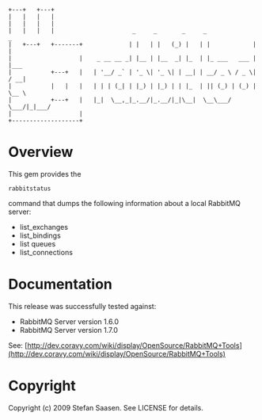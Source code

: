 
	+---+   +---+
	|   |   |   |
	|   |   |   |
	|   |   |   |       	           _     _       _     _              _
	|   +---+   +-------+	          | |   | |   (_) |   | |            | |
	|                   |	 _ __ __ _| |__ | |__  _| |_  | |_ ___   ___ | |___
	|           +---+   |	| '__/ _` | '_ \| '_ \| | __| | __/ _ \ / _ \| / __|
	|           |   |   |	| | | (_| | |_) | |_) | | |_  | || (_) | (_) | \__ \
	|           +---+   |	|_|  \__,_|_.__/|_.__/|_|\__|  \__\___/ \___/|_|___/
	|                   |
	+-------------------+

Overview
========

This gem provides the 

	rabbitstatus
	
command that dumps the following information about a local RabbitMQ server:

* list_exchanges
* list_bindings
* list queues
* list_connections

Documentation
=============

This release was successfully tested against:

* RabbitMQ Server version 1.6.0
* RabbitMQ Server version 1.7.0

See: [http://dev.coravy.com/wiki/display/OpenSource/RabbitMQ+Tools](http://dev.coravy.com/wiki/display/OpenSource/RabbitMQ+Tools)

Copyright
=========

Copyright (c) 2009 Stefan Saasen. See LICENSE for details.
